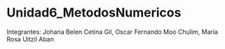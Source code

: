 # Unidad6_MetodosNumericos
Integrantes: Johana Belen Cetina Gil, Oscar Fernando Moo Chulim, Maria Rosa Uitzil Aban
